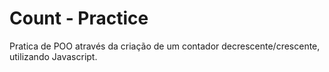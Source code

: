 # Count - Practice
Pratica de POO através da criação de um contador decrescente/crescente, utilizando Javascript.
